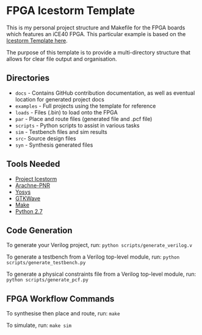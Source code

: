 # FPGA Icestorm Template
This is my personal project structure and Makefile for the FPGA boards which features an iCE40 FPGA. This particular example is based on the [Icestorm Template here](https://github.com/tinyfpga/TinyFPGA-B-Series).

The purpose of this template is to provide a multi-directory structure that allows for clear file output and organisation.

## Directories
- `docs` - Contains GitHub contribution documentation, as well as eventual location for generated project docs
- `examples` - Full projects using the template for reference
- `loads` - Files (.bin) to load onto the FPGA
- `par` - Place and route files (generated file and .pcf file)
- `scripts` - Python scripts to assist in various tasks
- `sim` - Testbench files and sim results
- `src`- Source design files
- `syn` - Synthesis generated files

## Tools Needed
- [Project Icestorm](https://github.com/cliffordwolf/icestorm)
- [Arachne-PNR](https://github.com/cseed/arachne-pnr)
- [Yosys](http://www.clifford.at/yosys/)
- [GTKWave](http://gtkwave.sourceforge.net/)
- [Make](https://www.gnu.org/software/make/manual/make.html)
- [Python 2.7](https://www.python.org/)

## Code Generation
To generate your Verilog project, run: `python scripts/generate_verilog.v`

To generate a testbench from a Verilog top-level module, run: `python scripts/generate_testbench.py`

To generate a physical constraints file from a Verilog top-level module, run: `python scripts/generate_pcf.py`

## FPGA Workflow Commands
To synthesise then place and route, run: `make`

To simulate, run: `make sim`
